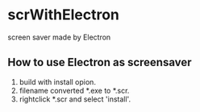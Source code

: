 # scrWithElectron
screen saver made by Electron

## How to use Electron as screensaver
1. build with install opion.
2. filename converted *.exe to *.scr.
3. rightclick *.scr and select 'install'.
